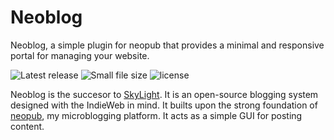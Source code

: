 # Neoblog

Neoblog, a simple plugin for neopub that provides a minimal and responsive portal for managing your website.

![Latest release](https://img.shields.io/github/v/release/RobinBoers/neoblog?include_prereleases) ![Small file size](https://img.shields.io/github/repo-size/RobinBoers/neoblog?label=size) ![license](https://img.shields.io/github/license/RobinBoers/neoblog)

Neoblog is the succesor to [SkyLight](https://github.com/RobinBoers/SkyLight-Website-Editor). It is an open-source blogging system designed with the IndieWeb in mind. It builts upon the strong foundation of [neopub](https://github.com/RobinBoers/neopub), my microblogging platform. It acts as a simple GUI for posting content.
